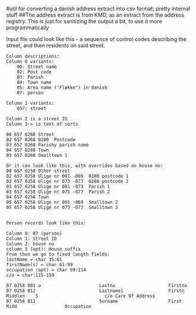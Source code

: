 #util for converting a danish address extract into csv format; pretty internal stuff
##The address extract is from KMD, as an extract from the address registry. This is just for sanitizing the output a bit, to use it more programmatically


Input file could look like this - a sequence of control codes describing the street, and then residents on said street.
```
Column descriptions:
Column 0 variants:
    00: Street name
    02: Post code
    03: Parish
    04: Town name
    05: Area name ("Flække") in danish
    07: person

Column 1 variants:
    657: street

Column 2 is a street ID
Column 3-> is text of sorts

00 657 0268 Street
02 657 0268 0100  Postcode
03 657 0268 Parishy parish name
04 657 0268 Town
05 657 0268 Smalltown 1

Or it can look like this, with overrides based on house no:
00 657 0258 Other street
02 657 0258 Ulige nr 001 -069  0100 postcode 1
02 657 0258 Ulige nr 073 -077  0200 postcode 2
03 657 0258 Ulige nr 001 -073  Parish 1
03 657 0258 Ulige nr 075 -077  Parish 2
04 657 0258 Town
05 657 0258 Ulige nr 001 -069  Smalltown 2
05 657 0258 Ulige nr 073 -077  Smalltown 3


Person records look like this:

Column 0: 07 (person)
Column 1: Street ID
Column 2: house no
column 3 (opt): House suffix
From then we go to fixed length fields:
lastName = char 35:61
firstName(s) = char 61:99
occupation (opt) = char 99:114
c/o = char:115-150

07 0258 001 a                      Lastna                    Firstna
07 0258 012                        Lastname1                 Firstn          Middlen    S                         c/o Care Of Address
07 0258 011                        Surname                   First           Midd                  Occupation
```
